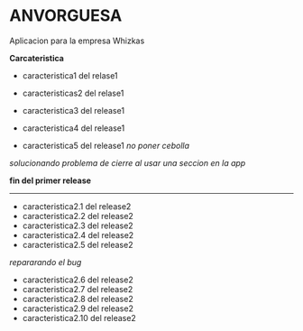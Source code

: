 # ANVORGUESA


Aplicacion para la empresa Whizkas

**Carcateristica**

+ caracteristica1 del relase1

+ caracteristicas2 del relase1

+ caracteristica3 del release1

+ caracteristica4 del release1

+ caracteristica5 del release1
*no poner cebolla*

*solucionando problema de cierre al usar una seccion en la app*

**fin del primer release**
___

+ caracteristica2.1 del release2
+ caracteristica2.2 del release2
+ caracteristica2.3 del release2
+ caracteristica2.4 del release2
+ caracteristica2.5 del release2

*repararando el bug*
+ caracteristica2.6 del release2
+ caracteristica2.7 del release2
+ caracteristica2.8 del release2
+ caracteristica2.9 del release2
+ caracteristica2.10 del release2


